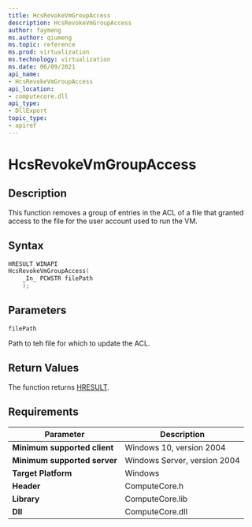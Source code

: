 ```yaml
---
title: HcsRevokeVmGroupAccess
description: HcsRevokeVmGroupAccess
author: faymeng
ms.author: qiumeng
ms.topic: reference
ms.prod: virtualization
ms.technology: virtualization
ms.date: 06/09/2021
api_name:
- HcsRevokeVmGroupAccess
api_location:
- computecore.dll
api_type:
- DllExport
topic_type: 
- apiref
---
```

# HcsRevokeVmGroupAccess

## Description

This function removes a group of entries in the ACL of a file that granted access to the file for the user account used to run the VM.

## Syntax

```Cpp
HRESULT WINAPI
HcsRevokeVmGroupAccess(
    _In_ PCWSTR filePath
    );
```

## Parameters

`filePath`

Path to teh file for which to update the ACL.

## Return Values

The function returns [HRESULT](./HCSHResult.md).

## Requirements

|Parameter|Description|
|---|---|
| **Minimum supported client** | Windows 10, version 2004 |
| **Minimum supported server** | Windows Server, version 2004 |
| **Target Platform** | Windows |
| **Header** | ComputeCore.h |
| **Library** | ComputeCore.lib |
| **Dll** | ComputeCore.dll |